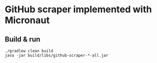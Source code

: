# GitHub scraper implemented with Micronaut

## Build & run
```
./gradlew clean build
java -jar build/libs/github-scraper-*-all.jar
```
